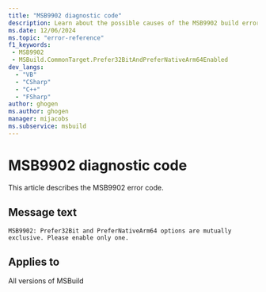 ```yaml
---
title: "MSB9902 diagnostic code"
description: Learn about the possible causes of the MSB9902 build error, and get troubleshooting tips.
ms.date: 12/06/2024
ms.topic: "error-reference"
f1_keywords:
 - MSB9902
 - MSBuild.CommonTarget.Prefer32BitAndPreferNativeArm64Enabled
dev_langs:
  - "VB"
  - "CSharp"
  - "C++"
  - "FSharp"
author: ghogen
ms.author: ghogen
manager: mijacobs
ms.subservice: msbuild
---
```


# MSB9902 diagnostic code

<!-- :::ErrorDefinitionDescription::: -->
<!-- :::editable-content name="introDescription"::: -->
This article describes the MSB9902 error code.
<!-- :::editable-content-end::: -->

## Message text

`MSB9902: Prefer32Bit and PreferNativeArm64 options are mutually exclusive. Please enable only one.`

<!-- :::editable-content name="postOutputDescription"::: -->
<!--
{StrBegin="MSB9902: "}
-->
<!-- :::editable-content-end::: -->
<!-- :::ErrorDefinitionDescription-end::: -->

## Applies to

All versions of MSBuild
